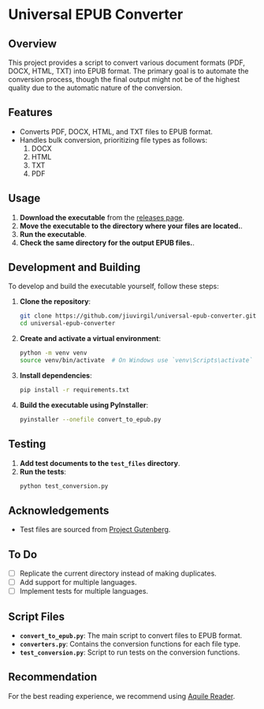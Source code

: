 # Universal EPUB Converter

## Overview

This project provides a script to convert various document formats (PDF, DOCX, HTML, TXT) into EPUB format. The primary goal is to automate the conversion process, though the final output might not be of the highest quality due to the automatic nature of the conversion.

## Features

-   Converts PDF, DOCX, HTML, and TXT files to EPUB format.
-   Handles bulk conversion, prioritizing file types as follows:
    1. DOCX
    2. HTML
    3. TXT
    4. PDF

## Usage

1. **Download the executable** from the [releases page](https://github.com/jiuvirgil/universal-epub-converter/releases).
2. **Move the executable to the directory where your files are located.**.
3. **Run the executable**.
4. **Check the same directory for the output EPUB files.**.

## Development and Building

To develop and build the executable yourself, follow these steps:

1. **Clone the repository**:

    ```bash
    git clone https://github.com/jiuvirgil/universal-epub-converter.git
    cd universal-epub-converter
    ```

2. **Create and activate a virtual environment**:

    ```bash
    python -m venv venv
    source venv/bin/activate  # On Windows use `venv\Scripts\activate`
    ```

3. **Install dependencies**:

    ```bash
    pip install -r requirements.txt
    ```

4. **Build the executable using PyInstaller**:
    ```bash
    pyinstaller --onefile convert_to_epub.py
    ```

## Testing

1. **Add test documents to the `test_files` directory**.
2. **Run the tests**:
    ```bash
    python test_conversion.py
    ```

## Acknowledgements

-   Test files are sourced from [Project Gutenberg](https://www.gutenberg.org/).

## To Do

-   [ ] Replicate the current directory instead of making duplicates.
-   [ ] Add support for multiple languages.
-   [ ] Implement tests for multiple languages.

## Script Files

-   **`convert_to_epub.py`**: The main script to convert files to EPUB format.
-   **`converters.py`**: Contains the conversion functions for each file type.
-   **`test_conversion.py`**: Script to run tests on the conversion functions.

## Recommendation

For the best reading experience, we recommend using [Aquile Reader](https://www.aquilereader.com).
